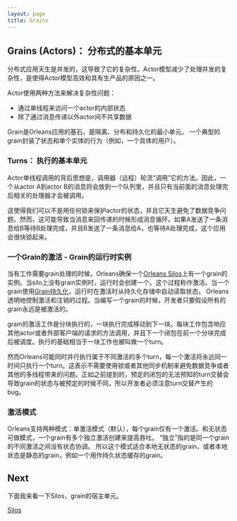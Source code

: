 ```yaml
---
layout: page
title: Grains
---
```



## Grains (Actors)： 分布式的基本单元
<!--## Grains (Actors): Units of Distribution-->

<!--Distributed applications are inherently concurrent, which leads to complexity. One of the things that makes the actor model special and productive is that it helps reduce some of the complexities of having to grapple with concurrency.-->
分布式应用天生是并发的，这导致了它的复杂性。Actor模型减少了处理并发的复杂性，是使得Actor模型高效和具有生产品的原因之一。

<!--Actors accomplish this in two ways:-->
Actor使用两种方法来解决复杂性问题：

<!--* By providing single-threaded access to the internal state of an actor instance.-->
<!--* By not sharing data between actor instances except via message-passing.-->
* 通过单线程来访问一个actor的内部状态
* 除了通过消息传递以外actor间不共享数据

<!--Grains are the building blocks of an Orleans application, they are atomic units of isolation, distribution, and persistence. -->
<!--A typical grain encapsulates state and behavior of a single entity (e.g. a specific user).-->
Grain是Orleans应用的基石，是隔离、分布和持久化的最小单元。
一个典型的grain封装了状态和单个实体的行为（例如，一个具体的用户）。

### Turns： 执行的基本单元
<!--### Turns: Units of Execution-->

<!--The idea behind the single-threaded execution model for actors is that the invokers (remote) take turns "calling" its methods. Thus, a message coming to actor B from actor A will placed in a queue and the associated handler is invoked only when all prior messages have been serviced.-->
Actor单线程调用的背后思想是，调用器（远程）轮流“调用”它的方法。因此，一个从actor A到actor B的消息将会放到一个队列里，并且只有当前面的消息处理完后相关的处理器才会被调用。

<!--This allows us to avoid all use of locks to protect actor state, as it is inherently protected against data races. However, it may also lead to problems when messages pass back and forth and the message graph forms cycles. If A sends a message to B from one of its methods and awaits its completion, and B sends a message to A, also awaiting its completion, the application will quickly lock up. -->
这使得我们可以不是用任何锁来保护actor的状态，并且它天生避免了数据竞争问题。然而，这可能导致当消息来回传递的时候形成消息循环。如果A发送了一条消息给B等待B处理完成，并且B发送了一条消息给A，也等待A处理完成，这个应用会很快锁起来。

### 一个Grain的激活 - Grain的运行时实例
<!--### A Grain Activation - The runtime instance of a Grain-->

<!--When there is work for a grain, Orleans ensures there is an instance of the grain on one of [Orleans Silos](Silos). When there is no instance of the grain on any silo, the run-time creates one. This process is called Activation. In case a grain is using [Grain Persistence](Grain-Persistence), the run-time automatically reads the state from the backing-store upon activation. -->
<!--Orleans controls the process of activating and deactivating grains transparently. When coding a grain, a developer assumes all grains are always activated.-->
当有工作需要grain处理的时候，Orleans确保一个[Orleans Silos](Silos.md)上有一个grain的实例。当silo上没有grain实例时，运行时会创建一个。这个过程称作激活。当一个grain使用[Grain持久化](Grain-Persistence.md)，运行时在激活时从持久化存储中自动读取状态。
Orleans透明地控制激活和注销的过程。当编写一个grain的时候，开发者只要假设所有的grain永远是被激活的。

<!--A grain activation performs work in chunks and finishes each chunk before it moves on to the next. Chunks of work include method invocations in response to requests from other grains or external clients, and closures scheduled on completion of a previous chunk. The basic unit of execution corresponding to a chunk of work is known as a turn.-->
grain的激活工作是分块执行的，一块执行完成移动到下一块。每块工作包含响应其他actor或者外部客户端的请求的方法调用，并且下一个闭包在前一个分块完成后被调度。执行的基础相当于一块工作也被叫做一个turn。

<!--While Orleans may execute many turns belonging to different activations in parallel, each activation will always execute its turns one at a time. This means that there is no need to use locks or other synchronization methods to guard against data races and other multi-threading hazards. As mentioned above, however, the unpredictable interleaving of turns for scheduled closures can cause the state of the grain to be different than when the closure was scheduled, so developers must still watch out for interleaving bugs.-->
然而Orleans可能同时并行执行属于不同激活的多个turn，每一个激活将永远同一时间只执行一个turn。这表示不需要使用锁或者其他同步机制来避免数据竞争或者其他的多线程带来的问题。正如之前提到的，预定的闭包的无法预知的turn交替会导致grain的状态与被预定的时候不同，所以开发者必须注意turn交替产生的bug。

### 激活模式
<!--### Activation modes-->

<!--Orleans supports two modes: single activation mode (default), in which only one simultaneous activation of every grain is created, and stateless worker mode, in which independent activations of a grain are created to increase the throughput. -->
<!--"Independent" implies that there is no state reconciliation between different activations of the same grain. -->
<!--So this mode is appropriate for grains that hold no local state, or grains whose local state is static, such as a grain that acts as a cache of persistent state-->
Orleans支持两种模式：单激活模式（默认），每个grain仅有一个激活。和无状态可做模式，一个grain有多个独立激活创建来提高吞吐。
“独立”指的是同一个grain的不同激活之间没有状态协调。
所以这个模式适合本地无状态的grain，或者本地状态是静态的grain，例如一个用作持久状态缓存的grain。

## Next
<!--## Next-->
<!--Next we look at Silos, a unit for hosting grains.-->
下面我来看一下Silos，grain的宿主单元。

[Silos](Silos.md)